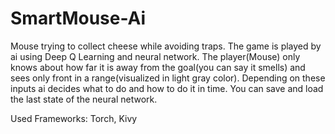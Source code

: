# SmartMouse-Ai
Mouse trying to collect cheese while avoiding traps.
The game is played by ai using Deep Q Learning and neural network. The player(Mouse) only knows about how far it is away from the goal(you can say it smells) and sees only front in a range(visualized in light gray color). Depending on these inputs ai decides what to do and how to do it in time. You can save and load the last state of the neural network.

Used Frameworks:
Torch, Kivy
